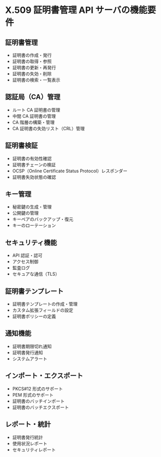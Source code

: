 # X.509 証明書管理 API サーバの機能要件

## 証明書管理

- 証明書の作成・発行
- 証明書の取得・参照
- 証明書の更新・再発行
- 証明書の失効・削除
- 証明書の検索・一覧表示

## 認証局（CA）管理

- ルート CA 証明書の管理
- 中間 CA 証明書の管理
- CA 階層の構築・管理
- CA 証明書の失効リスト（CRL）管理

## 証明書検証

- 証明書の有効性確認
- 証明書チェーンの検証
- OCSP（Online Certificate Status Protocol）レスポンダー
- 証明書失効状態の確認

## キー管理

- 秘密鍵の生成・管理
- 公開鍵の管理
- キーペアのバックアップ・復元
- キーのローテーション

## セキュリティ機能

- API 認証・認可
- アクセス制御
- 監査ログ
- セキュアな通信（TLS）

## 証明書テンプレート

- 証明書テンプレートの作成・管理
- カスタム拡張フィールドの設定
- 証明書ポリシーの定義

## 通知機能

- 証明書期限切れ通知
- 証明書発行通知
- システムアラート

## インポート・エクスポート

- PKCS#12 形式のサポート
- PEM 形式のサポート
- 証明書のバッチインポート
- 証明書のバッチエクスポート

## レポート・統計

- 証明書発行統計
- 使用状況レポート
- セキュリティレポート

